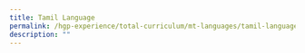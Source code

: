 ```yaml
---
title: Tamil Language
permalink: /hgp-experience/total-curriculum/mt-languages/tamil-language/
description: ""
---
```

